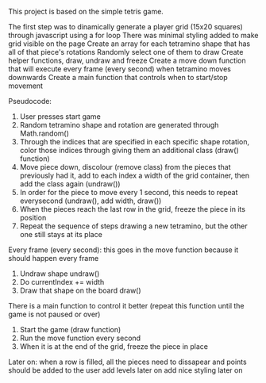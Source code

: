 This project is based on the simple tetris game.

The first step was to dinamically generate a player grid (15x20 squares) through javascript using a for loop
There was minimal styling added to make grid visible on the page
Create an array for each tetramino shape that has all of that piece's rotations
Randomly select one of them to draw
Create helper functions, draw, undraw and freeze
Create a move down function that will execute every frame (every second) when tetramino moves downwards
Create a main function that controls when to start/stop movement

Pseudocode:

1. User presses start game
2. Random tetramino shape and rotation are generated through Math.random()
3. Through the indices that are specified in each specific shape rotation, color those indices through giving them an additional class (draw() function)
4. Move piece down, discolour (remove class) from the pieces that previously had it, add to each index a width of the grid container, then add the class again (undraw())
5. In order for the piece to move every 1 second, this needs to repeat everysecond (undraw(), add width, draw())
6. When the pieces reach the last row in the grid, freeze the piece in its position
7. Repeat the sequence of steps drawing a new tetramino, but the other one still stays at its place

Every frame (every second): this goes in the move function because it should happen every frame

1. Undraw shape undraw()
2. Do currentIndex += width
3. Draw that shape on the board draw()

There is a main function to control it better (repeat this function until the game is not paused or over)

1. Start the game (draw function)
2. Run the move function every second
3. When it is at the end of the grid, freeze the piece in place

Later on:
when a row is filled, all the pieces need to dissapear and points should be added to the user
add levels later on
add nice styling later on
